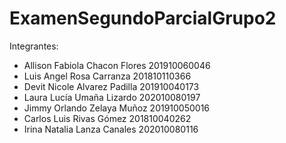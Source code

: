 # ExamenSegundoParcialGrupo2

Integrantes:

- Allison Fabiola Chacon Flores 201910060046
- Luis Angel Rosa Carranza 201810110366
- Devit Nicole Alvarez Padilla 201910040173
- Laura Lucía Umaña Lizardo 202010080197
- Jimmy Orlando Zelaya Muñoz 201910050016
- Carlos Luis Rivas Gómez 201810040262
- Irina Natalia Lanza Canales 202010080116
